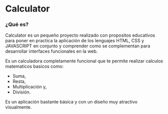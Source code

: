 # Calculator
### ¿Qué es?

<p>
Calculator es un pequeño proyecto realizado con propositos educativos para poner en practica la aplicación de los lenguajes HTML, CSS y JAVASCRIPT en conjunto y comprender como se complementan para desarrollar interfaces funcionales en la web.

Es un calculadora completamente funcional que te permite realizar calculos matematicos basicos como:
</p>


- Suma,
- Resta,
- Multiplicación y,
- División.

<p>
Es un aplicación bastante básica y con un diseño muy atractivo visualmente.
</p>